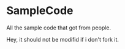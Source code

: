 SampleCode
==========

All the sample code that got from people.

Hey, it should not be modifid if i don't fork it. 

